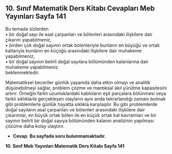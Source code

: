 ## 10. Sınıf Matematik Ders Kitabı Cevapları Meb Yayınları Sayfa 141

Bu temada sîzlerden  
 • bir doğal sayı ile asal çarpanları ve bölenleri arasındaki ilişkilere dair çıkarım yapabilmeniz,  
 • birden çok doğal sayının ortak bölenleriyle bunların en büyüğü ve ortak katlarıyla bunların en küçüğü arasındaki ilişkilere dair muhakeme yapabilmeniz,  
 • bir doğal sayının belirli doğal sayılara bölümünden kalanlarına dair muhakeme yapabilmeniz  
 beklenmektedir.

Matematiksel beceriler günlük yaşamda daha etkin olmayı ve analitik düşünebilmeyi sağlar, problem çözme ve mantıksal akıl yürütme kapasitesini artırır. Örneğin farklı uzunluklardaki kabloların eşit parçalara bölünmesi veya farklı sıklıklarla gerçekleşen olayların aynı anda tekrarlandığı zamanı bulmak gibi problemlerle günlük hayatta sıklıkla karşılaşılır. Bu gibi problemlerde doğal sayıların asal çarpanları ve bölenleri arasındaki ilişkilere dair çıkarımlar, en büyük ortak bölen ile en küçük ortak kat kavramları ve bir sayının belirli bir doğal sayıya bölümünden kalanın analizinin yapılması çözüme daha kolay ulaştırır.

* **Cevap**: **Bu sayfada soru bulunmamaktadır.**

**10. Sınıf Meb Yayınları Matematik Ders Kitabı Sayfa 141**